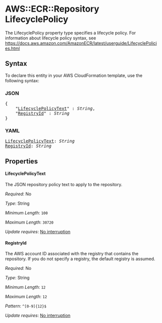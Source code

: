 # AWS::ECR::Repository LifecyclePolicy

The LifecyclePolicy property type specifies a lifecycle policy. For information about lifecycle policy syntax, see https://docs.aws.amazon.com/AmazonECR/latest/userguide/LifecyclePolicies.html

## Syntax

To declare this entity in your AWS CloudFormation template, use the following syntax:

### JSON

<pre>
{
    "<a href="#lifecyclepolicytext" title="LifecyclePolicyText">LifecyclePolicyText</a>" : <i>String</i>,
    "<a href="#registryid" title="RegistryId">RegistryId</a>" : <i>String</i>
}
</pre>

### YAML

<pre>
<a href="#lifecyclepolicytext" title="LifecyclePolicyText">LifecyclePolicyText</a>: <i>String</i>
<a href="#registryid" title="RegistryId">RegistryId</a>: <i>String</i>
</pre>

## Properties

#### LifecyclePolicyText

The JSON repository policy text to apply to the repository.

_Required_: No

_Type_: String

_Minimum Length_: <code>100</code>

_Maximum Length_: <code>30720</code>

_Update requires_: [No interruption](https://docs.aws.amazon.com/AWSCloudFormation/latest/UserGuide/using-cfn-updating-stacks-update-behaviors.html#update-no-interrupt)

#### RegistryId

The AWS account ID associated with the registry that contains the repository. If you do not specify a registry, the default registry is assumed. 

_Required_: No

_Type_: String

_Minimum Length_: <code>12</code>

_Maximum Length_: <code>12</code>

_Pattern_: <code>^[0-9]{12}$</code>

_Update requires_: [No interruption](https://docs.aws.amazon.com/AWSCloudFormation/latest/UserGuide/using-cfn-updating-stacks-update-behaviors.html#update-no-interrupt)

